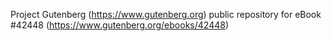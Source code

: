 Project Gutenberg (https://www.gutenberg.org) public repository for eBook #42448 (https://www.gutenberg.org/ebooks/42448)
